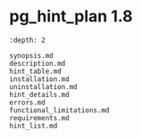 # pg_hint_plan 1.8

```{contents} Table of Contents
:depth: 2
```

```{toctree}
synopsis.md
description.md
hint_table.md
installation.md
uninstallation.md
hint_details.md
errors.md
functional_limitations.md
requirements.md
hint_list.md
```
